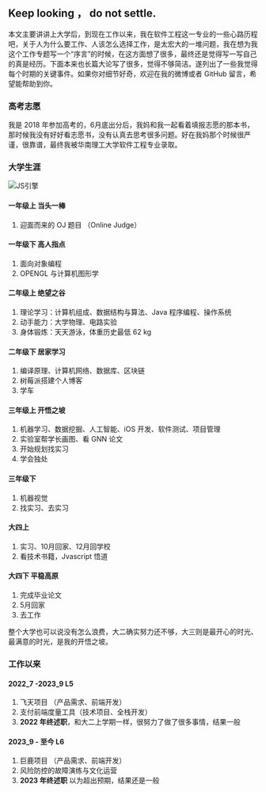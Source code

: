 ## Keep looking ， do not settle.

本文主要讲讲上大学后，到现在工作以来，我在软件工程这一专业的一些心路历程吧，关于人为什么要工作、人该怎么选择工作，是太宏大的一堆问题，我在想为我这个工作专题写一个“序言”的时候，在这方面想了很多，最终还是觉得写一写自己的真是经历。下面本来也长篇大论写了很多，觉得不够简洁。遂列出了一些我觉得每个时期的关键事件。如果你对细节好奇，欢迎在我的微博或者 GitHub 留言，希望能帮助到你。

### 高考志愿
我是 2018 年参加高考的，6月底出分后，我妈和我一起看着填报志愿的那本书，那时候我没有好好看志愿书，没有认真去思考很多问题。好在我妈那个时候很严谨，很靠谱，最终我被华南理工大学软件工程专业录取。


### 大学生涯

![JS引擎](https://imgconvert.csdnimg.cn/aHR0cHM6Ly91cGxvYWQtaW1hZ2VzLmppYW5zaHUuaW8vdXBsb2FkX2ltYWdlcy80MjY4NDM5LWJhYjY4N2Q4MThkZmRjODkuanBn?x-oss-process=image/format,png "引擎")
#### 一年级上  当头一棒
1. 迎面而来的 OJ 题目 （Online Judge）
#### 一年级下  高人指点
1. 面向对象编程
2. OPENGL 与计算机图形学
#### 二年级上 绝望之谷
1. 理论学习：计算机组成、数据结构与算法、Java 程序编程、操作系统
2. 动手能力：大学物理、电路实验
3. 身体锻炼：天天游泳，体重历史最低 62 kg
#### 二年级下 居家学习
1. 编译原理、计算机网络、数据库、区块链
2. 树莓派搭建个人博客 
3. 学车
#### 三年级上 开悟之坡
1. 机器学习、数据挖掘、人工智能、iOS 开发、软件测试、项目管理
2. 实验室帮学长画图、看 GNN 论文
3. 开始规划找实习
4. 学会独处
#### 三年级下 
1. 机器视觉
2. 找实习、去实习
#### 大四上   
1. 实习、10月回家、12月回学校
2. 看技术书籍，Jvascript 悟道
#### 大四下 平稳高原
1. 完成毕业论文
2. 5月回家
3. 去工作

整个大学也可以说没有怎么浪费，大二确实努力还不够，大三则是最开心的时光、最满意的时光，是我的开悟之坡。

### 工作以来
#### 2022_7 -2023_9 L5
1. 飞天项目 （产品需求、前端开发） 
2. 支付前端度量工具（技术项目、全栈开发）
3. **2022 年终述职**，和大二上学期一样，很努力了做了很多事情，结果一般
#### 2023_9 - 至今 L6
1. 巨鹿项目 （产品需求、前端开发）
2. 风险防控的故障演练与文化运营 
3. **2023 年终述职** 以为超出预期，结果还是一般
